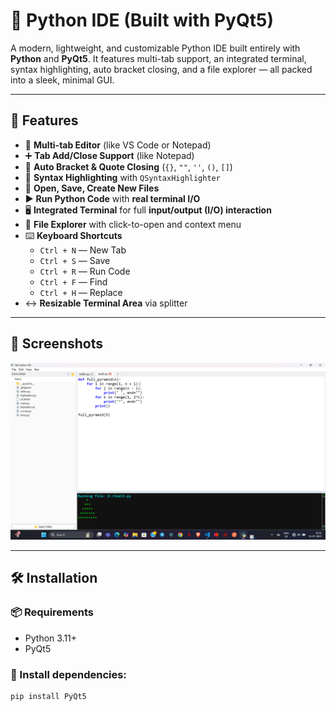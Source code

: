 # 🐍 Python IDE (Built with PyQt5)

A modern, lightweight, and customizable Python IDE built entirely with **Python** and **PyQt5**. It features multi-tab support, an integrated terminal, syntax highlighting, auto bracket closing, and a file explorer — all packed into a sleek, minimal GUI.

---

## 🚀 Features

- 📄 **Multi-tab Editor** (like VS Code or Notepad)
- ➕ **Tab Add/Close Support** (like Notepad)
- 🧠 **Auto Bracket & Quote Closing** (`{}`, `""`, `''`, `()`, `[]`)
- 🎨 **Syntax Highlighting** with `QSyntaxHighlighter`
- 💾 **Open, Save, Create New Files**
- ▶️ **Run Python Code** with **real terminal I/O**
- 🖥️ **Integrated Terminal** for full **input/output (I/O) interaction**
- 📁 **File Explorer** with click-to-open and context menu
- ⌨️ **Keyboard Shortcuts**
  - `Ctrl + N` — New Tab
  - `Ctrl + S` — Save
  - `Ctrl + R` — Run Code
  - `Ctrl + F` — Find
  - `Ctrl + H` — Replace
- ↔️ **Resizable Terminal Area** via splitter

---

## 📸 Screenshots

![Python IDE Screenshot](resources/ide.png)

---

## 🛠️ Installation

### 📦 Requirements

- Python 3.11+
- PyQt5

### 🔧 Install dependencies:

```bash
pip install PyQt5
